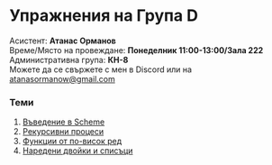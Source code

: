 # Упражнения на Група D
Асистент: **Атанас Орманов**  
Време/Място на провеждане: **Понеделник 11:00-13:00/Зала 222**  
Административна група: **КН-8**  
Можете да се свържете с мен в Discord или на atanasormanow@gmail.com  

### Теми
1. [Въведение в Scheme](./01)
2. [Рекурсивни процеси](./02)
3. [Функции от по-висок ред](./03)
4. [Наредени двойки и списъци](./04)
